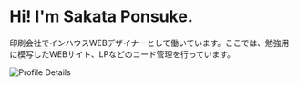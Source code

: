 # Hi! I'm Sakata Ponsuke.
印刷会社でインハウスWEBデザイナーとして働いています。ここでは、勉強用に模写したWEBサイト、LPなどのコード管理を行っています。

![Profile Details](http://github-profile-summary-cards.vercel.app/api/cards/profile-details?sakataponsuke=sakataponsuke&theme=vue)
